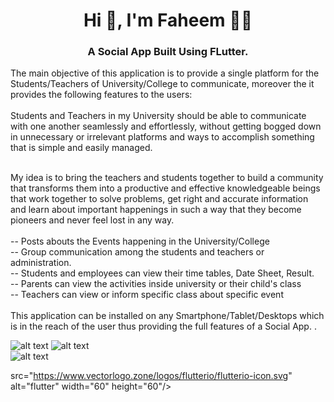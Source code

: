 



<h1 align="center">Hi 👋, I'm Faheem 👩‍💻</h1>
<h3 align="center">A Social App Built Using FLutter.</h3>
<h32 align="start">The main objective of this application is to provide a single platform for the Students/Teachers of University/College to communicate, moreover the it provides the following features to the users:<br> <br>
  Students and Teachers in my University should be able to communicate with one another seamlessly and effortlessly, without getting bogged down in unnecessary or irrelevant platforms and ways to accomplish something that is simple and easily managed.<br><br>

  My idea is to bring the teachers and students together to build a community that transforms them into a productive and effective knowledgeable beings that work together to solve problems, get right and accurate information and learn about important happenings in such a way that they become pioneers and never feel lost in any way.<br><br>
--	Posts abouts the Events happening in the University/College <br>
--	Group communication among the students and teachers or administration.<br>
--	Students and employees can view their time tables, Date Sheet, Result.<br>
--	Parents can view the activities inside university or their child's class<br>
--	Teachers can view or inform specific class about specific event<br>
  <br>
This application can be installed on any Smartphone/Tablet/Desktops which is in the reach of the user thus providing the full features of a Social App.
.</h2>


                                      
   ![alt text](https://github.com/fisforfaheem/social_media_application_flutter/blob/main/images/intro-image.jpeg)
    ![alt text](https://github.com/fisforfaheem/social_media_application_flutter/blob/main/images/all.jpg)   
    ![alt text](https://j.gifs.com/ywoV7V.gif) 
    
<!--    ![alt text](https://github.com/fisforfaheem/social_media_application_flutter/blob/main/images/image2.jpeg)   
   ![alt text](https://github.com/fisforfaheem/social_media_application_flutter/blob/main/images/image3.jpeg)
   ![alt text](https://github.com/fisforfaheem/social_media_application_flutter/blob/main/images/image4.jpeg)
   ![alt text](https://github.com/fisforfaheem/social_media_application_flutter/blob/main/images/image5.jpeg)
    -->
 
   
   
  
src="https://www.vectorlogo.zone/logos/flutterio/flutterio-icon.svg" alt="flutter" width="60" height="60"/>   </p>



